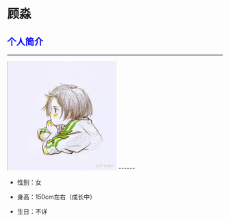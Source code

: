 # 顾淼
## <font color="blue">个人简介</font> 

------
<img src="images/顾淼2.jpg" style="zoom:25%;" />
------

* 性别：女

* 身高：150cm左右（成长中）

* 生日：不详



